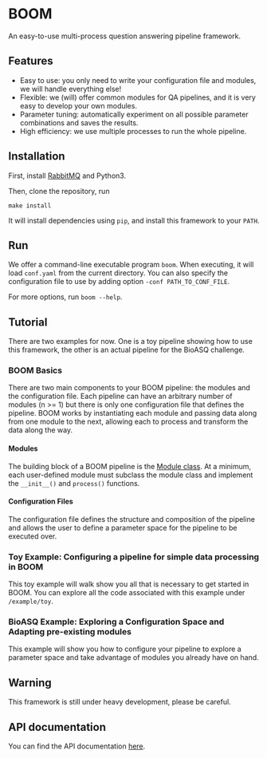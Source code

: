 # BOOM
An easy-to-use multi-process question answering pipeline framework.

## Features
- Easy to use: you only need to write your configuration file and modules, we will handle everything else!
- Flexible: we (will) offer common modules for QA pipelines, and it is very easy to develop your own modules.
- Parameter tuning: automatically experiment on all possible parameter combinations and saves the results.
- High efficiency: we use multiple processes to run the whole pipeline.

## Installation
First, install [RabbitMQ](https://www.rabbitmq.com/download.html) and Python3.

Then, clone the repository, run

	make install

It will install dependencies using `pip`, and install this framework to your `PATH`.

## Run
We offer a command-line executable program `boom`.
When executing, it will load `conf.yaml` from the current directory.
You can also specify the configuration file to use by adding option `-conf PATH_TO_CONF_FILE`.

For more options, run `boom --help`.

## Tutorial
There are two examples for now.
One is a toy pipeline showing how to use this framework, the other is an actual pipeline for the BioASQ challenge.

### BOOM Basics
There are two main components to your BOOM pipeline: the modules and the configuration file. Each pipeline can have an arbitrary number of modules (n >= 1) but there is only one configuration file that defines the pipeline. BOOM works by instantiating each module and passing data along from one module to the next, allowing each to process and transform the data along the way.

#### Modules
The building block of a BOOM pipeline is the [Module class](https://bioasq.boyue.li/classsrc_1_1modules_1_1module_1_1_module.html). At a minimum, each user-defined module must subclass the module class and implement the `__init__()` and `process()` functions.


#### Configuration Files
The configuration file defines the structure and composition of the pipeline and allows the user to define a parameter space for the pipeline to be executed over.

### Toy Example: Configuring a pipeline for simple data processing in BOOM
This toy example will walk show you all that is necessary to get started in BOOM. You can explore all the code associated with this example under `/example/toy`.

### BioASQ Example: Exploring a Configuration Space and Adapting pre-existing modules
This example will show you how to configure your pipeline to explore a parameter space and take advantage of modules you already have on hand.

## Warning
This framework is still under heavy development,
please be careful.

## API documentation
You can find the API documentation [here](https://bioasq.boyue.li).

